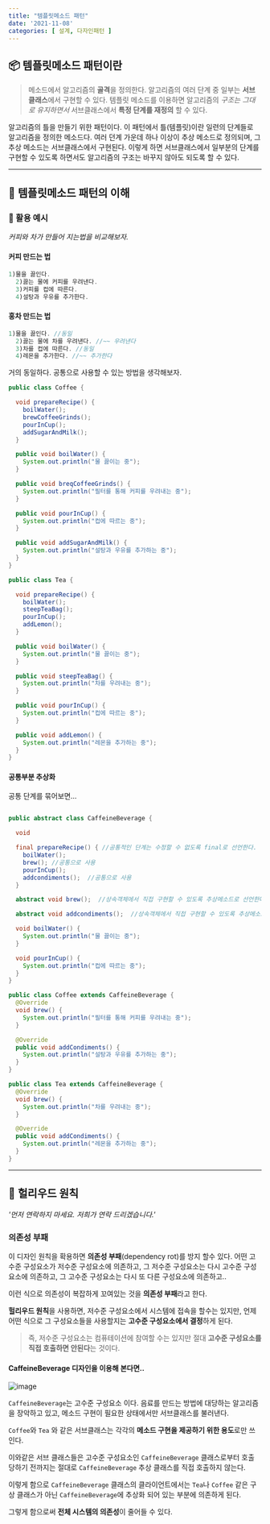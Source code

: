 ```yaml
---
title: "템플릿메소드 패턴"
date: '2021-11-08'
categories: [ 설계, 다자인패턴 ]
---
```


## 📦 템플릿메소드 패턴이란

> 메소드에서 알고리즘의 **골격**을 정의한다.
> 알고리즘의 여러 단계 중 일부는 **서브클래스**에서 구현할 수 있다.
> 템플릿 메소드를 이용하면 알고리즘의 _구조는 그대로 유지하면서_ 서브클래스에서 **특정 단계를 재정의** 할 수 있다.

알고리즘의 틀을 만들기 위한 패턴이다.
이 패턴에서 틀(템플릿)이란 일련의 단계들로 알고리즘을 정의한 메소드다.
여러 던계 가운데 하나 이상이 추상 메소드로 정의되며, 그 추상 메소드는 서브클래스에서 구현된다.
이렇게 하면 서브클래스에서 일부분의 단계를 구현할 수 있도록 하면서도 알고리즘의 구조는 바꾸지 않아도 되도록 할 수 있다.

---

## 🔎 템플릿메소드 패턴의 이해

### 🚀 활용 예시

_커피와 차가 만들어 지는법을 비교해보자._

#### 커피 만드는 법

```java
1)물을 끓인다.
  2)끓는 물에 커피를 우려낸다.
  3)커피를 컵에 따른다.
  4)설탕과 우유를 추가한다. 
```

#### 홍차 만드는 법

```java
1)물을 끓인다. //동일
  2)끓는 물에 차를 우려낸다. //~~ 우려낸다
  3)차를 컵에 따른다. //동일
  4)레몬을 추가한다. //~~ 추가한다
```

거의 동일하다.
공통으로 사용할 수 있는 방법을 생각해보자.

```java
public class Coffee {

  void prepareRecipe() {
    boilWater();
    brewCoffeeGrinds();
    pourInCup();
    addSugarAndMilk();
  }

  public void boilWater() {
    System.out.println("물 끓이는 중");
  }

  public void breqCoffeeGrinds() {
    System.out.println("필터를 통해 커피를 우려내는 중");
  }

  public void pourInCup() {
    System.out.println("컵에 따르는 중");
  }

  public void addSugarAndMilk() {
    System.out.println("설탕과 우유를 추가하는 중");
  }
}

public class Tea {

  void prepareRecipe() {
    boilWater();
    steepTeaBag();
    pourInCup();
    addLemon();
  }

  public void boilWater() {
    System.out.println("물 끓이는 중");
  }

  public void steepTeaBag() {
    System.out.println("차를 우려내는 중");
  }

  public void pourInCup() {
    System.out.println("컵에 따르는 중");
  }

  public void addLemon() {
    System.out.println("레몬을 추가하는 중");
  }
}
```

#### 공통부분 추상화

공통 단계를 묶어보면...

```java

public abstract class CaffeineBeverage {

  void

  final prepareRecipe() { //공통적인 단계는 수정할 수 없도록 final로 선언한다.
    boilWater();
    brew(); //공통으로 사용
    pourInCup();
    addcondiments();  //공통으로 사용
  }

  abstract void brew();  //상속객체에서 직접 구현할 수 있도록 추상메소드로 선언한다

  abstract void addcondiments();  //상속객체에서 직접 구현할 수 있도록 추상메소드로 선언한다

  void boilWater() {
    System.out.println("물 끓이는 중");
  }

  void pourInCup() {
    System.out.println("컵에 따르는 중");
  }
}

public class Coffee extends CaffeineBeverage {
  @Override
  void brew() {
    System.out.println("필터를 통해 커피를 우려내는 중");
  }

  @Override
  public void addCondiments() {
    System.out.println("설탕과 우유를 추가하는 중");
  }
}

public class Tea extends CaffeineBeverage {
  @Override
  void brew() {
    System.out.println("차를 우려내는 중");
  }

  @Override
  public void addCondiments() {
    System.out.println("레몬을 추가하는 중");
  }
}
```

---

## 🚨 헐리우드 원칙

_'먼저 연락하지 마세요. 저희가 연락 드리겠습니다.'_

### 의존성 부패

이 디자인 원칙을 확용하면 **의존성 부패**(dependency rot)를 방지 할수 있다.
어떤 고수준 구성요소가 저수준 구성요소에 의존하고, 그 저수준 구성요소는 다시 고수준 구성요소에 의존하고, 그 고수준 구성요소는 다시 또 다른 구성요소에 의존하고..

이런 식으로 의존성이 복잡하게 꼬여있는 것을 **의존성 부패**라고 한다.

**헐리우드 원칙**을 사용하면, 저수준 구성요소에서 시스템에 접속을 할수는 있지만, 언제 어떤 식으로 그 구성요소들을 사용할지는 **고수준 구성요소에서 결정**하게 된다.

> 즉, 저수준 구성요소는 컴퓨테이션에 참여할 수는 있지만 절대 **고수준 구성요소를 직접 호출하면 안된다**는 것이다.

#### CaffeineBeverage 디자인을 이용해 본다면..

![image](https://user-images.githubusercontent.com/55419159/140914388-faeda3ca-a3f8-4fe1-9984-490453f4bd1e.png)

`CaffeineBeverage`는 고수준 구성요소 이다.
음료를 만드는 방법에 대당하는 알고리즘을 장악하고 있고, 메소드 구현이 필요한 상태에서만 서브클래스를 불러낸다.

`Coffee`와 `Tea` 와 같은 서브클래스는 각각의 **메소드 구현을 제공하기 위한 용도**로만 쓰인다.

이와같은 서브 클래스들은 고수준 구성요소인 `CaffeineBeverage` 클래스로부터 호출 당하기 전까지는 절대로 `CaffeineBeverage` 추상 클래스를 직접 호출하지 않는다.

이렇게 함으로 `CaffeineBeverage` 클래스의 클라이언트에서는 `Tea`나 `Coffee` 같은 구상 클래스가 아닌 `CaffeineBeverage`에 추상화 되어 있는 부분에 의존하게 된다.

그렇게 함으로써 **전체 시스템의 의존성**이 줄어들 수 있다.
